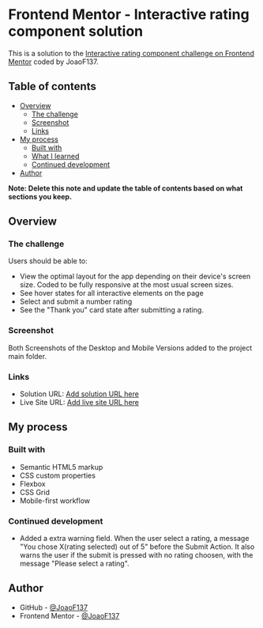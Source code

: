# Frontend Mentor - Interactive rating component solution

This is a solution to the [Interactive rating component challenge on Frontend Mentor](https://www.frontendmentor.io/challenges/interactive-rating-component-koxpeBUmI) coded by JoaoF137. 

## Table of contents

- [Overview](#overview)
  - [The challenge](#the-challenge)
  - [Screenshot](#screenshot)
  - [Links](#links)
- [My process](#my-process)
  - [Built with](#built-with)
  - [What I learned](#what-i-learned)
  - [Continued development](#continued-development)
- [Author](#author)

**Note: Delete this note and update the table of contents based on what sections you keep.**

## Overview

### The challenge

Users should be able to:

- View the optimal layout for the app depending on their device's screen size. Coded to be fully responsive at the most usual screen sizes.
- See hover states for all interactive elements on the page
- Select and submit a number rating
- See the "Thank you" card state after submitting a rating.

### Screenshot

Both Screenshots of the Desktop and Mobile Versions added to the project main folder.

### Links

- Solution URL: [Add solution URL here](https://your-solution-url.com)
- Live Site URL: [Add live site URL here](https://your-live-site-url.com)

## My process

### Built with

- Semantic HTML5 markup
- CSS custom properties
- Flexbox
- CSS Grid
- Mobile-first workflow

### Continued development

- Added a extra warning field. When the user select a rating, a message "You chose X(rating selected) out of 5" before the Submit Action. It also warns the user if the submit is pressed with no rating choosen, with the message "Please select a rating".


## Author

- GitHub - [@JoaoF137](https://github.com/JoaoF137)
- Frontend Mentor - [@JoaoF137](https://www.frontendmentor.io/profile/JoaoF137)
